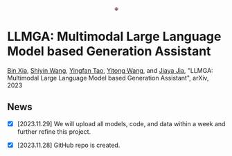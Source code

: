 


<p align="center" width="10%">
<img src="imgs/logo.png" style="width: 2%" align=center> 
</p>


# LLMGA: Multimodal Large Language Model based Generation Assistant

[Bin Xia](https://scholar.google.com/citations?user=rh2fID8AAAAJ&hl=zh-CN), [Shiyin Wang](), [Yingfan Tao](https://scholar.google.com/citations?user=GYDnPdQAAAAJ&hl=zh-CN&oi=ao), [Yitong Wang](https://scholar.google.com/citations?user=NfFTKfYAAAAJ&hl=zh-CN), and [Jiaya Jia](https://scholar.google.com/citations?user=XPAkzTEAAAAJ&hl=zh-CN&oi=ao), "LLMGA: Multimodal Large Language Model based Generation Assistant", arXiv, 2023

## News
- [x] [2023.11.29]  We will upload all models, code, and data within a week and further refine this project.
- [x] [2023.11.28]  GitHub repo is created.


